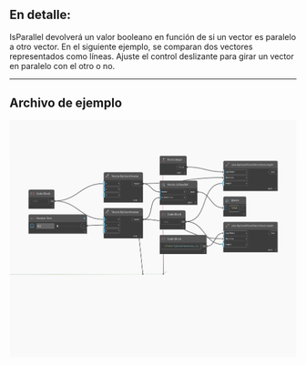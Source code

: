 ## En detalle:
IsParallel devolverá un valor booleano en función de si un vector es paralelo a otro vector. En el siguiente ejemplo, se comparan dos vectores representados como líneas. Ajuste el control deslizante para girar un vector en paralelo con el otro o no.
___
## Archivo de ejemplo

![IsParallel](./Autodesk.DesignScript.Geometry.Vector.IsParallel_img.jpg)

